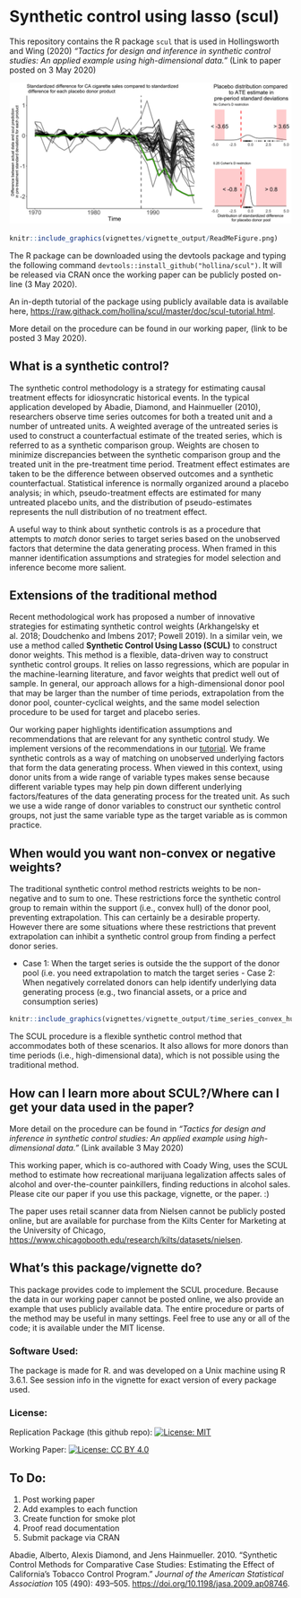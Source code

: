 
<!-- README.md is generated from README.Rmd. Please edit that file -->

# Synthetic control using lasso (scul)

This repository contains the R package `scul` that is used in
Hollingsworth and Wing (2020) *“Tactics for design and inference in
synthetic control studies: An applied example using high-dimensional
data.”* (Link to paper posted on 3 May 2020)

![figure1](vignettes/vignette_output/ReadMeFigure.png)

``` r
knitr::include_graphics(vignettes/vignette_output/ReadMeFigure.png)
```

The R package can be downloaded using the devtools package and typing
the following command `devtools::install_github("hollina/scul")`. It
will be released via CRAN once the working paper can be publicly posted
on-line (3 May 2020).

An in-depth tutorial of the package using publicly available data is
available here,
<https://raw.githack.com/hollina/scul/master/doc/scul-tutorial.html>.

More detail on the procedure can be found in our working paper, (link to
be posted 3 May 2020).

## What is a synthetic control?

The synthetic control methodology is a strategy for estimating causal
treatment effects for idiosyncratic historical events. In the typical
application developed by Abadie, Diamond, and Hainmueller (2010),
researchers observe time series outcomes for both a treated unit and a
number of untreated units. A weighted average of the untreated series is
used to construct a counterfactual estimate of the treated series, which
is referred to as a synthetic comparison group. Weights are chosen to
minimize discrepancies between the synthetic comparison group and the
treated unit in the pre-treatment time period. Treatment effect
estimates are taken to be the difference between observed outcomes and a
synthetic counterfactual. Statistical inference is normally organized
around a placebo analysis; in which, pseudo-treatment effects are
estimated for many untreated placebo units, and the distribution of
pseudo-estimates represents the null distribution of no treatment
effect.

A useful way to think about synthetic controls is as a procedure that
attempts to *match* donor series to target series based on the
unobserved factors that determine the data generating process. When
framed in this manner identification assumptions and strategies for
model selection and inference become more salient.

## Extensions of the traditional method

Recent methodological work has proposed a number of innovative
strategies for estimating synthetic control weights (Arkhangelsky et
al. 2018; Doudchenko and Imbens 2017; Powell 2019). In a similar vein,
we use a method called **Synthetic Control Using Lasso (SCUL)** to
construct donor weights. This method is a flexible, data-driven way to
construct synthetic control groups. It relies on lasso regressions,
which are popular in the machine-learning literature, and favor weights
that predict well out of sample. In general, our approach allows for a
high-dimensional donor pool that may be larger than the number of time
periods, extrapolation from the donor pool, counter-cyclical weights,
and the same model selection procedure to be used for target and placebo
series.

Our working paper highlights identification assumptions and
recommendations that are relevant for any synthetic control study. We
implement versions of the recommendations in our
[tutorial](https://raw.githack.com/hollina/scul/master/doc/scul-tutorial.html).
We frame synthetic controls as a way of matching on unobserved
underlying factors that form the data generating process. When viewed in
this context, using donor units from a wide range of variable types
makes sense because different variable types may help pin down different
underlying factors/features of the data generating process for the
treated unit. As such we use a wide range of donor variables to
construct our synthetic control groups, not just the same variable type
as the target variable as is common practice.

## When would you want non-convex or negative weights?

The traditional synthetic control method restricts weights to be
non-negative and to sum to one. These restrictions force the synthetic
control group to remain within the support (i.e., convex hull) of the
donor pool, preventing extrapolation. This can certainly be a desirable
property. However there are some situations where these restrictions
that prevent extrapolation can inhibit a synthetic control group from
finding a perfect donor series.

  - Case 1: When the target series is outside the the support of the
    donor pool (i.e. you need extrapolation to match the target series -
    Case 2: When negatively correlated donors can help identify
    underlying data generating process (e.g., two financial assets, or a
    price and consumption
series)

<!-- end list -->

``` r
knitr::include_graphics(vignettes/vignette_output/time_series_convex_hull.png)
```

The SCUL procedure is a flexible synthetic control method that
accommodates both of these scenarios. It also allows for more donors
than time periods (i.e., high-dimensional data), which is not possible
using the traditional
method.

## How can I learn more about SCUL?/Where can I get your data used in the paper?

More detail on the procedure can be found in *“Tactics for design and
inference in synthetic control studies: An applied example using
high-dimensional data.”* (Link available 3 May 2020)

This working paper, which is co-authored with Coady Wing, uses the SCUL
method to estimate how recreational marijuana legalization affects sales
of alcohol and over-the-counter painkillers, finding reductions in
alcohol sales. Please cite our paper if you use this package, vignette,
or the paper. :)

The paper uses retail scanner data from Nielsen cannot be publicly
posted online, but are available for purchase from the Kilts Center for
Marketing at the University of Chicago,
<https://www.chicagobooth.edu/research/kilts/datasets/nielsen>.

## What’s this package/vignette do?

This package provides code to implement the SCUL procedure. Because the
data in our working paper cannot be posted online, we also provide an
example that uses publicly available data. The entire procedure or parts
of the method may be useful in many settings. Feel free to use any or
all of the code; it is available under the MIT license.

### Software Used:

The package is made for R. and was developed on a Unix machine using R
3.6.1. See session info in the vignette for exact version of every
package used.

### License:

Replication Package (this github repo): [![License:
MIT](https://img.shields.io/badge/License-MIT-yellow.svg)](https://opensource.org/licenses/MIT)

Working Paper: [![License: CC
BY 4.0](https://img.shields.io/badge/License-CC%20BY%204.0-lightgrey.svg)](https://creativecommons.org/licenses/by/4.0/)

## To Do:

1.  Post working paper
2.  Add examples to each function
3.  Create function for smoke plot
4.  Proof read documentation
5.  Submit package via CRAN

<div id="refs" class="references">

<div id="ref-Abadie2010">

Abadie, Alberto, Alexis Diamond, and Jens Hainmueller. 2010. “Synthetic
Control Methods for Comparative Case Studies: Estimating the Effect of
California’s Tobacco Control Program.” *Journal of the American
Statistical Association* 105 (490): 493–505.
<https://doi.org/10.1198/jasa.2009.ap08746>.

</div>

</div>
